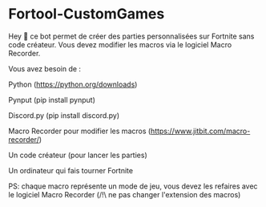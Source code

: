 # Fortool-CustomGames
Hey 🖖 ce bot permet de créer des parties personnalisées sur Fortnite sans code créateur.
Vous devez modifier les macros via le logiciel Macro Recorder.

Vous avez besoin de :

Python (https://python.org/downloads)

Pynput (pip install pynput)

Discord.py (pip install discord.py)

Macro Recorder pour modifier les macros (https://www.jitbit.com/macro-recorder/)

Un code créateur (pour lancer les parties)

Un ordinateur qui fais tourner Fortnite

PS: chaque macro représente un mode de jeu, vous devez les refaires avec le logiciel Macro Recorder (/!\ ne pas changer l'extension des macros)

